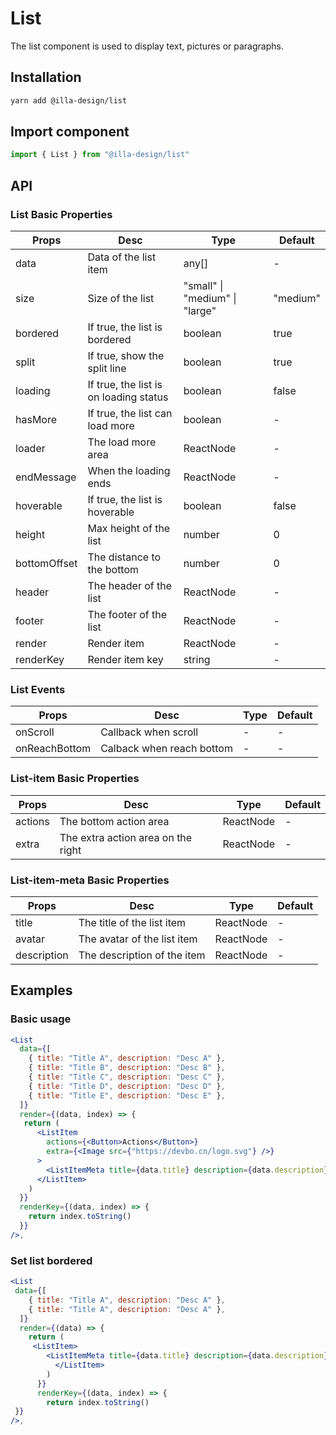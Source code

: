 # List

The list component is used to display text, pictures or paragraphs.

## Installation

```bash
yarn add @illa-design/list
```

## Import component

```jsx
import { List } from "@illa-design/list"
```

## API

### List Basic Properties

| Props        | Desc                                   | Type                           | Default  |
| ------------ | -------------------------------------- | ------------------------------ | -------- |
| data         | Data of the list item                  | any[]                          | -        |
| size         | Size of the list                       | "small" \| "medium" \| "large" | "medium" |
| bordered     | If true, the list is bordered          | boolean                        | true     |
| split        | If true, show the split line           | boolean                        | true     |
| loading      | If true, the list is on loading status | boolean                        | false    |
| hasMore      | If true, the list can load more        | boolean                        | -        |
| loader       | The load more area                     | ReactNode                      | -        |
| endMessage   | When the loading ends                  | ReactNode                      | -        |
| hoverable    | If true, the list is hoverable         | boolean                        | false    |
| height       | Max height of the list                 | number                         | 0        |
| bottomOffset | The distance to the bottom             | number                         | 0        |
| header       | The header of the list                 | ReactNode                      | -        |
| footer       | The footer of the list                 | ReactNode                      | -        |
| render       | Render item                            | ReactNode                      | -        |
| renderKey    | Render item key                        | string                         | -        |

### List Events

| Props         | Desc                      | Type | Default |
| ------------- | ------------------------- | ---- | ------- |
| onScroll      | Callback when scroll      | -    | -       |
| onReachBottom | Calback when reach bottom | -    | -       |

### List-item Basic Properties

| Props   | Desc                               | Type      | Default |
| ------- | ---------------------------------- | --------- | ------- |
| actions | The bottom action area             | ReactNode | -       |
| extra   | The extra action area on the right | ReactNode | -       |

### List-item-meta Basic Properties

| Props       | Desc                        | Type      | Default |
| ----------- | --------------------------- | --------- | ------- |
| title       | The title of the list item  | ReactNode | -       |
| avatar      | The avatar of the list item | ReactNode | -       |
| description | The description of the item | ReactNode | -       |

## Examples

### Basic usage

```jsx
<List
  data={[
    { title: "Title A", description: "Desc A" },
    { title: "Title B", description: "Desc B" },
    { title: "Title C", description: "Desc C" },
    { title: "Title D", description: "Desc D" },
    { title: "Title E", description: "Desc E" },
  ]}
  render={(data, index) => {
   return (
      <ListItem
        actions={<Button>Actions</Button>}
        extra={<Image src={"https://devbo.cn/logo.svg"} />}
      >
        <ListItemMeta title={data.title} description={data.description} />
      </ListItem>
    )
  }}
  renderKey={(data, index) => {
    return index.toString()
  }}
/>,
```

### Set list bordered

```jsx
<List
 data={[
    { title: "Title A", description: "Desc A" },
    { title: "Title A", description: "Desc A" },
  ]}
  render={(data) => {
    return (
     <ListItem>
        <ListItemMeta title={data.title} description={data.description} />
          </ListItem>
        )
      }}
      renderKey={(data, index) => {
        return index.toString()
 }}
/>,
```
